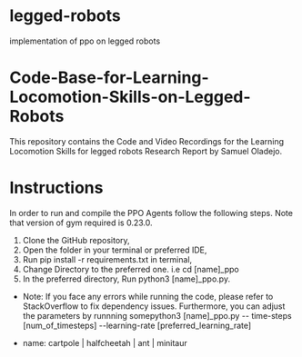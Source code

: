 # legged-robots
implementation of ppo on legged robots

# Code-Base-for-Learning-Locomotion-Skills-on-Legged-Robots
This repository contains the Code and Video Recordings for the Learning Locomotion Skills for legged robots Research Report by Samuel Oladejo.

# Instructions

In order to run and compile the PPO Agents follow the following steps. Note that version of gym required is 0.23.0.

1) Clone the GitHub repository,
2) Open the folder in your terminal or preferred IDE,
3) Run pip install -r requirements.txt in terminal,
4) Change Directory to the preferred one. i.e cd [name]_ppo
4) In the preferred directory, Run python3 [name]_ppo.py.

- Note: If you face any errors while running the code, please refer to StackOverflow to fix dependency issues. Furthermore, you can adjust the parameters by runnning somepython3 [name]_ppo.py -- time-steps [num_of_timesteps] --learning-rate [preferred_learning_rate] 

- name: cartpole | halfcheetah | ant | minitaur 
